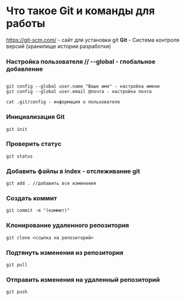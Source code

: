 # Что такое Git и команды для работы

https://git-scm.com/ - сайт для установки git
**Git** - Система контроля версий (хранилище истории разработки)

### Настройка пользователя // --global - глобальное добавление

```

git config --global user.name "Ваше имя" - настройка имени
git config --global user.email @почта - настройка почта

cat .git/config - информация о пользователе
```
 
### Инициализация Git 

```
git init
```

### Проверить статус  

```
git status
```

### Добавить файлы в index - отслеживание git 

```
git add . //добавить все изменения
```

### Создать коммит

```
git commit -m "(коммит)"
```

### Клонирование удаленного репозитория

```
git clone <ссылка на репозиторий>
```

### Подтянуть изменения из репозитория

```
git pull
```

### Отправить изменения на удаленный репозиторий

```
git push
```
